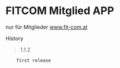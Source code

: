 FITCOM Mitglied APP
===========
nur für Mitglieder www.fit-com.at

History
> 1.1.2 

		first release
